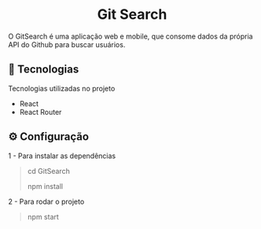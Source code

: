 <h1 align="center"> Git Search </h1>

<p > O GitSearch é uma aplicação web e mobile, que consome dados da própria API do Github para buscar usuários. </p>

## 🚀 Tecnologias
<p> Tecnologias utilizadas no projeto </p>
<ul>
  <li>React</li>
  <li>React Router</li>
</ul>

## ⚙️ Configuração
<p> 1 - Para instalar as dependências </p>

>cd GitSearch
>
> npm install

<p> 2 - Para rodar o projeto </p>

> npm start


